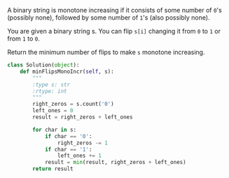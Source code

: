 A binary string is monotone increasing if it consists of some number of `0`'s (possibly none), followed by some number of `1`'s (also possibly none).

You are given a binary string s. You can flip `s[i]` changing it from `0` to `1` or from `1` to `0`.

Return the minimum number of flips to make `s` monotone increasing.

```Python
class Solution(object):
    def minFlipsMonoIncr(self, s):
        """
        :type s: str
        :rtype: int
        """
        right_zeros = s.count('0')
        left_ones = 0
        result = right_zeros + left_ones

        for char in s: 
            if char == '0':
                right_zeros -= 1
            if char == '1':
                left_ones += 1
            result = min(result, right_zeros + left_ones)
        return result
```
